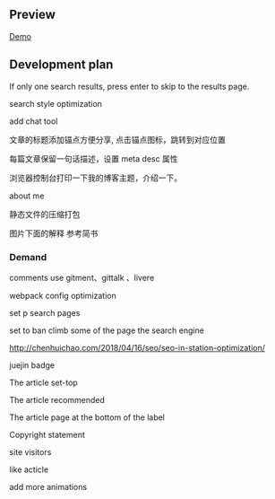 
## Preview

[Demo](https://hufangyun.com)

## Development plan

If only one search results, press enter to skip to the results page.

search style optimization

add chat tool

文章的标题添加锚点方便分享, 点击锚点图标，跳转到对应位置

每篇文章保留一句话描述，设置 meta desc 属性

浏览器控制台打印一下我的博客主题，介绍一下。

about me

静态文件的压缩打包

图片下面的解释  参考简书

### Demand

comments use gitment、gittalk 、livere

webpack config optimization

set p search pages

set to ban climb some of the page the search engine

http://chenhuichao.com/2018/04/16/seo/seo-in-station-optimization/

juejin badge

The article set-top

The article recommended

The article page at the bottom of the label

Copyright statement

site visitors

like acticle

add more animations
